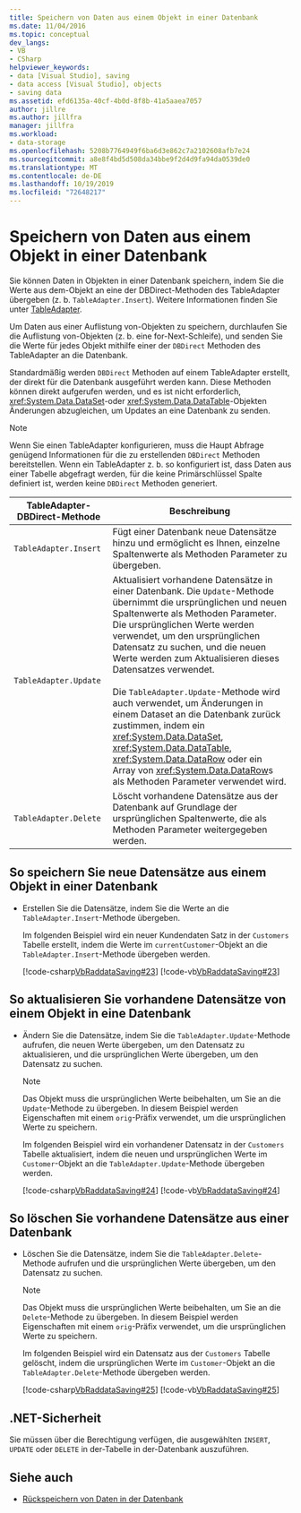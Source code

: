 ```yaml
---
title: Speichern von Daten aus einem Objekt in einer Datenbank
ms.date: 11/04/2016
ms.topic: conceptual
dev_langs:
- VB
- CSharp
helpviewer_keywords:
- data [Visual Studio], saving
- data access [Visual Studio], objects
- saving data
ms.assetid: efd6135a-40cf-4b0d-8f8b-41a5aaea7057
author: jillre
ms.author: jillfra
manager: jillfra
ms.workload:
- data-storage
ms.openlocfilehash: 5208b7764949f6ba6d3e862c7a2102608afb7e24
ms.sourcegitcommit: a8e8f4bd5d508da34bbe9f2d4d9fa94da0539de0
ms.translationtype: MT
ms.contentlocale: de-DE
ms.lasthandoff: 10/19/2019
ms.locfileid: "72648217"
---
```

# <a name="save-data-from-an-object-to-a-database"></a>Speichern von Daten aus einem Objekt in einer Datenbank

Sie können Daten in Objekten in einer Datenbank speichern, indem Sie die Werte aus dem-Objekt an eine der DBDirect-Methoden des TableAdapter übergeben (z. b. `TableAdapter.Insert`). Weitere Informationen finden Sie unter [TableAdapter](../data-tools/create-and-configure-tableadapters.md).

Um Daten aus einer Auflistung von-Objekten zu speichern, durchlaufen Sie die Auflistung von-Objekten (z. b. eine for-Next-Schleife), und senden Sie die Werte für jedes Objekt mithilfe einer der `DBDirect` Methoden des TableAdapter an die Datenbank.

Standardmäßig werden `DBDirect` Methoden auf einem TableAdapter erstellt, der direkt für die Datenbank ausgeführt werden kann. Diese Methoden können direkt aufgerufen werden, und es ist nicht erforderlich, <xref:System.Data.DataSet>-oder <xref:System.Data.DataTable>-Objekten Änderungen abzugleichen, um Updates an eine Datenbank zu senden.

> [!NOTE]
> Wenn Sie einen TableAdapter konfigurieren, muss die Haupt Abfrage genügend Informationen für die zu erstellenden `DBDirect` Methoden bereitstellen. Wenn ein TableAdapter z. b. so konfiguriert ist, dass Daten aus einer Tabelle abgefragt werden, für die keine Primärschlüssel Spalte definiert ist, werden keine `DBDirect` Methoden generiert.

|TableAdapter-DBDirect-Methode|Beschreibung|
| - |-----------------|
|`TableAdapter.Insert`|Fügt einer Datenbank neue Datensätze hinzu und ermöglicht es Ihnen, einzelne Spaltenwerte als Methoden Parameter zu übergeben.|
|`TableAdapter.Update`|Aktualisiert vorhandene Datensätze in einer Datenbank. Die `Update`-Methode übernimmt die ursprünglichen und neuen Spaltenwerte als Methoden Parameter. Die ursprünglichen Werte werden verwendet, um den ursprünglichen Datensatz zu suchen, und die neuen Werte werden zum Aktualisieren dieses Datensatzes verwendet.<br /><br /> Die `TableAdapter.Update`-Methode wird auch verwendet, um Änderungen in einem Dataset an die Datenbank zurück zustimmen, indem ein <xref:System.Data.DataSet>, <xref:System.Data.DataTable>, <xref:System.Data.DataRow> oder ein Array von <xref:System.Data.DataRow>s als Methoden Parameter verwendet wird.|
|`TableAdapter.Delete`|Löscht vorhandene Datensätze aus der Datenbank auf Grundlage der ursprünglichen Spaltenwerte, die als Methoden Parameter weitergegeben werden.|

## <a name="to-save-new-records-from-an-object-to-a-database"></a>So speichern Sie neue Datensätze aus einem Objekt in einer Datenbank

- Erstellen Sie die Datensätze, indem Sie die Werte an die `TableAdapter.Insert`-Methode übergeben.

     Im folgenden Beispiel wird ein neuer Kundendaten Satz in der `Customers` Tabelle erstellt, indem die Werte im `currentCustomer`-Objekt an die `TableAdapter.Insert`-Methode übergeben werden.

     [!code-csharp[VbRaddataSaving#23](../data-tools/codesnippet/CSharp/save-data-from-an-object-to-a-database_1.cs)]
     [!code-vb[VbRaddataSaving#23](../data-tools/codesnippet/VisualBasic/save-data-from-an-object-to-a-database_1.vb)]

## <a name="to-update-existing-records-from-an-object-to-a-database"></a>So aktualisieren Sie vorhandene Datensätze von einem Objekt in eine Datenbank

- Ändern Sie die Datensätze, indem Sie die `TableAdapter.Update`-Methode aufrufen, die neuen Werte übergeben, um den Datensatz zu aktualisieren, und die ursprünglichen Werte übergeben, um den Datensatz zu suchen.

    > [!NOTE]
    > Das Objekt muss die ursprünglichen Werte beibehalten, um Sie an die `Update`-Methode zu übergeben. In diesem Beispiel werden Eigenschaften mit einem `orig`-Präfix verwendet, um die ursprünglichen Werte zu speichern.

     Im folgenden Beispiel wird ein vorhandener Datensatz in der `Customers` Tabelle aktualisiert, indem die neuen und ursprünglichen Werte im `Customer`-Objekt an die `TableAdapter.Update`-Methode übergeben werden.

     [!code-csharp[VbRaddataSaving#24](../data-tools/codesnippet/CSharp/save-data-from-an-object-to-a-database_2.cs)]
     [!code-vb[VbRaddataSaving#24](../data-tools/codesnippet/VisualBasic/save-data-from-an-object-to-a-database_2.vb)]

## <a name="to-delete-existing-records-from-a-database"></a>So löschen Sie vorhandene Datensätze aus einer Datenbank

- Löschen Sie die Datensätze, indem Sie die `TableAdapter.Delete`-Methode aufrufen und die ursprünglichen Werte übergeben, um den Datensatz zu suchen.

    > [!NOTE]
    > Das Objekt muss die ursprünglichen Werte beibehalten, um Sie an die `Delete`-Methode zu übergeben. In diesem Beispiel werden Eigenschaften mit einem `orig`-Präfix verwendet, um die ursprünglichen Werte zu speichern.

     Im folgenden Beispiel wird ein Datensatz aus der `Customers` Tabelle gelöscht, indem die ursprünglichen Werte im `Customer`-Objekt an die `TableAdapter.Delete`-Methode übergeben werden.

     [!code-csharp[VbRaddataSaving#25](../data-tools/codesnippet/CSharp/save-data-from-an-object-to-a-database_3.cs)]
     [!code-vb[VbRaddataSaving#25](../data-tools/codesnippet/VisualBasic/save-data-from-an-object-to-a-database_3.vb)]

## <a name="net-security"></a>.NET-Sicherheit

Sie müssen über die Berechtigung verfügen, die ausgewählten `INSERT`, `UPDATE` oder `DELETE` in der-Tabelle in der-Datenbank auszuführen.

## <a name="see-also"></a>Siehe auch

- [Rückspeichern von Daten in der Datenbank](../data-tools/save-data-back-to-the-database.md)